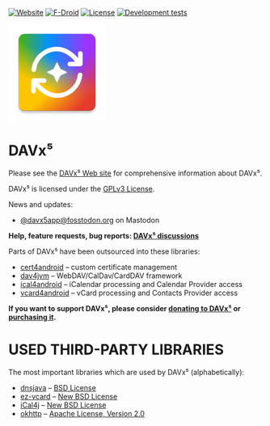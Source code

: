 
[![Website](https://img.shields.io/website?style=flat-square&up_color=%237cb342&url=https%3A%2F%2Fwww.davx5.com)](https://www.davx5.com/)
[![F-Droid](https://img.shields.io/f-droid/v/at.bitfire.davdroid?style=flat-square)](https://f-droid.org/packages/at.bitfire.davdroid/)
[![License](https://img.shields.io/github/license/bitfireAT/davx5-ose?style=flat-square)](https://github.com/bitfireAT/davx5-ose/blob/main/LICENSE)
[![Development tests](https://github.com/bitfireAT/davx5-ose/actions/workflows/test-dev.yml/badge.svg)](https://github.com/bitfireAT/davx5-ose/actions/workflows/test-dev.yml)

![DAVx⁵ logo](app/src/main/res/mipmap-xxxhdpi/ic_launcher.png)


DAVx⁵
========

Please see the [DAVx⁵ Web site](https://www.davx5.com) for
comprehensive information about DAVx⁵.

DAVx⁵ is licensed under the [GPLv3 License](LICENSE).

News and updates: 

* [@davx5app@fosstodon.org](https://fosstodon.org/@davx5app) on Mastodon

**Help, feature requests, bug reports: [DAVx⁵ discussions](https://github.com/bitfireAT/davx5-ose/discussions)**

Parts of DAVx⁵ have been outsourced into these libraries:

* [cert4android](https://github.com/bitfireAT/cert4android) – custom certificate management
* [dav4jvm](https://github.com/bitfireAT/dav4jvm) – WebDAV/CalDav/CardDAV framework
* [ical4android](https://github.com/bitfireAT/ical4android) – iCalendar processing and Calendar Provider access
* [vcard4android](https://github.com/bitfireAT/vcard4android) – vCard processing and Contacts Provider access

**If you want to support DAVx⁵, please consider [donating to DAVx⁵](https://www.davx5.com/donate)
or [purchasing it](https://www.davx5.com/download).**


USED THIRD-PARTY LIBRARIES
==========================

The most important libraries which are used by DAVx⁵ (alphabetically):

* [dnsjava](https://github.com/dnsjava/dnsjava) – [BSD License](https://github.com/dnsjava/dnsjava/blob/master/LICENSE)
* [ez-vcard](https://github.com/mangstadt/ez-vcard) – [New BSD License](https://github.com/mangstadt/ez-vcard/blob/master/LICENSE)
* [iCal4j](https://github.com/ical4j/ical4j) – [New BSD License](https://github.com/ical4j/ical4j/blob/develop/LICENSE.txt)
* [okhttp](https://square.github.io/okhttp) – [Apache License, Version 2.0](https://square.github.io/okhttp/#license)
